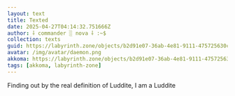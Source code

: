 ```yaml
---
layout: text
title: Texted
date: 2025-04-27T04:14:32.751666Z
author: ⸸ commander ░ nova ⸸ :~$
collection: texts
guid: https://labyrinth.zone/objects/b2d91e07-36ab-4e81-9111-475725630cbd
avatar: /img/avatar/daemon.png
akkoma: https://labyrinth.zone/objects/b2d91e07-36ab-4e81-9111-475725630cbd
tags: [akkoma, labyrinth-zone]
---
```


<p>Finding out by the real definition of Luddite, I am a Luddite</p>